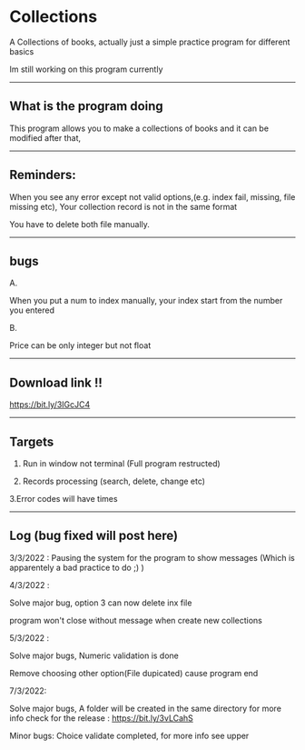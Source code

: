 # Collections
A Collections of books, actually just a simple practice program for different basics


Im still working on this program currently

-------------------------------------------------------------------------------------------------


What is the program doing
--------------------------
This program allows you to make a collections of books and it can be modified after that,


-------------------------------------------------------------------------------------------------


Reminders:
-------------------

When you see any error except not valid options,(e.g. index fail, missing, file missing etc), Your collection record is not in the same format


You have to delete both file manually.

-------------------------------------------------------------------------------------------------
bugs
----



A.


When you put a num to index manually, your index start from the number you entered

B.


Price can be only integer but not float

-------------------------------------------------------------------------------------------------


Download link !!
-----------------

https://bit.ly/3IGcJC4


-------------------------------------------------------------------------------------------------


Targets
---------
1. Run in window not terminal (Full program restructed)


2. Records processing (search, delete, change etc)


3.Error codes will have times


-------------------------------------------------------------------------------------------------


Log (bug fixed will post here)
----
3/3/2022 : Pausing the system for the program to show messages (Which is apparentely a bad practice to do ;) )


4/3/2022 : 


Solve major bug, option 3 can now delete inx file 


program won't close without message when create new collections

5/3/2022 :

Solve major bugs, Numeric validation is done


Remove choosing other option(File dupicated) cause program end

7/3/2022:

Solve major bugs, A folder will be created in the same directory for more info check for the release : https://bit.ly/3vLCahS


Minor bugs: Choice validate completed, for more info see upper
         

